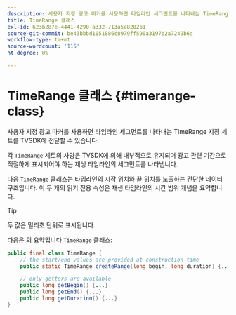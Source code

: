 ```yaml
---
description: 사용자 지정 광고 마커를 사용하면 타임라인 세그먼트를 나타내는 TimeRange 지정 세트를 TVSDK에 전달할 수 있습니다.
title: TimeRange 클래스
exl-id: 623b287e-4441-4290-a332-713a5e8282b1
source-git-commit: be43bbbd1051886c8979ff590a3197b2a7249b6a
workflow-type: tm+mt
source-wordcount: '115'
ht-degree: 0%

---
```


# TimeRange 클래스 {#timerange-class}

사용자 지정 광고 마커를 사용하면 타임라인 세그먼트를 나타내는 TimeRange 지정 세트를 TVSDK에 전달할 수 있습니다.

<!--<a id="section_42EB6D62627A424ABA250E3246EFEFC3"></a>-->

각 `TimeRange` 세트의 사양은 TVSDK에 의해 내부적으로 유지되며 광고 관련 기간으로 적절하게 표시되어야 하는 재생 타임라인의 세그먼트를 나타냅니다.

다음 `TimeRange` 클래스는 타임라인의 시작 위치와 끝 위치를 노출하는 간단한 데이터 구조입니다. 이 두 개의 읽기 전용 속성은 재생 타임라인의 시간 범위 개념을 요약합니다.

>[!TIP]
>
>두 값은 밀리초 단위로 표시됩니다.

다음은 의 요약입니다 `TimeRange` 클래스:

```java
public final class TimeRange {
    // the start/end values are provided at construction time
    public static TimeRange createRange(long begin, long duration) {...} 

    // only getters are available
    public long getBegin() {...} 
    public long getEnd() {...} 
    public long getDuration() {...}
}
```
